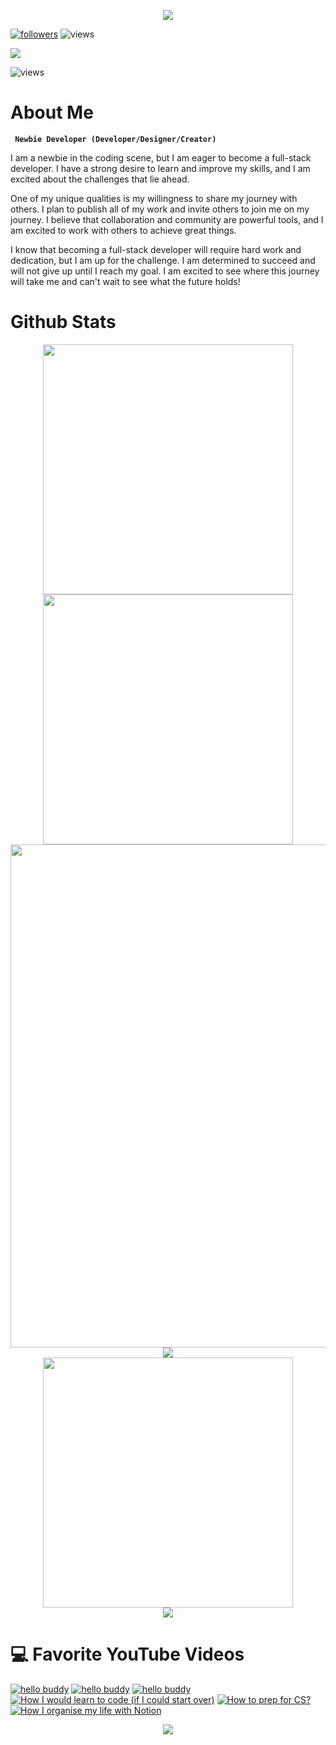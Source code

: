 <!-- Header Animated Image BEGIN -->
<p align="center">
    <img src="https://capsule-render.vercel.app/api?type=waving&height=300&color=timeGradient&text=Hi%20There&fontSize=90&animation=twinkling&fontAlignY=30&desc=I%20Am%20Gylan%20Salih&descSize=30" />
</p>
<!-- Header Animated Image END -->
<!-- Social badges section -->
<!-- Badges with custom icons - https://github.com/DenverCoder1/custom-icon-badges -->
<!-- View counter - https://github.com/DenverCoder1/Simple-View-Counter -->
<!-- https://custom-icon-badges.demolab.com-->
<p align="left">
  <a href="https://github.com/GylanSalih?tab=followers">
    <img alt="followers" title="Follow me on Github" src="https://custom-icon-badges.demolab.com/github/followers/GylanSalih?color=236ad3&labelColor=1155ba&style=for-the-badge&logo=person-add&label=Follow&logoColor=white"/></a>
    <img alt="views" title="Stars" src="https://custom-icon-badges.demolab.com/github/stars/GylanSalih?color=55960c&style=for-the-badge&labelColor=488207&logo=star"/></a>
</p>

[![](https://visitcount.itsvg.in/api?id=GylanSalih&label=Profile%20Views&color=12&icon=5&pretty=true)](https://visitcount.itsvg.in)
     
<img alt="views" title="Stars" src="https://custom-icon-badges.demolab.com/github/stars/GylanSalih?color=55960c&style=for-the-badge&labelColor=488207&logo=star"/></a>
    
<!-- About Me Text BEGIN -->
# About Me
**` Newbie Developer (Developer/Designer/Creator)`**

I am a newbie in the coding scene, but I am eager to become a full-stack developer. I have a strong desire to learn and improve my skills, and I am excited about the challenges that lie ahead.

One of my unique qualities is my willingness to share my journey with others. I plan to publish all of my work and invite others to join me on my journey. I believe that collaboration and community are powerful tools, and I am excited to work with others to achieve great things.

I know that becoming a full-stack developer will require hard work and dedication, but I am up for the challenge. I am determined to succeed and will not give up until I reach my goal. I am excited to see where this journey will take me and can't wait to see what the future holds!
<!-- About Me Text BEGIN -->

# Github Stats
<p align="center">
    <!-- https://github.com/anuraghazra/github-readme-stats // Git Stats-->
    <img align="center" width="400" src="https://github-readme-stats.vercel.app/api?username=gylansalih&show_icons=true&hide_border=true&title_color=FFFFFF&bg_color=000000&text_color=FFFFFF&icon_color=FF0000&ring_color=FF0000" />
    <!-- https://github.com/DenverCoder1/github-readme-streak-stats // Streak -->
    <img align="center" width="400" src="https://streak-stats.demolab.com/?user=gylansalih&theme=highcontrast&border=000000&ring=FF0000&fire=FF0000&currStreakNum=FF0000&currStreakLabel=FF0000&card_height=205" />
    <br/>
    <!-- https://github.com/Ashutosh00710/github-readme-activity-graph // Graph -->
<img width="805" src="https://github-readme-activity-graph.vercel.app/graph?username=gylansalih&theme=high-contrast&hide_border=true&area=true&point=FF0000&area_color=FF0000&line=FF0000" />
        <!-- https://github.com/anuraghazra/github-readme-stats // Most Used Language-->
    <img align="center" src="https://github-readme-stats.vercel.app/api/top-langs/?username=gylansalih&layout=compact&bg_color=000000&text_color=FFFFFF&hide_border=true&card_width=805" />
    <br/>
     <!-- https://github.com/anuraghazra/github-readme-stats // Git Stats-->
 <img align="center" width="400" src="https://github-readme-stats.vercel.app/api/wakatime?username=gylansalih&theme=midnight-purple" />
    <br/>
    <!-- Skillicons // Icons Show -->
    <img align="center" src="https://skillicons.dev/icons?i=html,css,js,github,mysql,vscode,ps,raspberrypi,wordpress,xd,ai&perline=8" />
    <br/>
    </p>

# 💻 Favorite YouTube Videos
<!-- BEGIN YOUTUBE-CARDS -->
[![hello buddy](https://ytcards.demolab.com/?id=gLZbgh7iVrI&tg&title=5+things+I+wish+I+knew+before+studying+Computer+Science&lang=en&timestamp=1636628400&background_color=%230d1117&title_color=%23ffffff&stats_color=%23dedede&max_title_lines=1&width=250&border_radius=5&duration=436 "new video")](https://https://www.youtube.com/watch?v=gLZbgh7iVrI&t=87s)
[![hello buddy](https://ytcards.demolab.com/?id=Wjj21p3tvcg&title=5+things+I+wish+I+knew+before+studying+Computer+Science&lang=en&timestamp=1636628400&background_color=%230d1117&title_color=%23ffffff&stats_color=%23dedede&max_title_lines=1&width=250&border_radius=5&duration=436 "new video")](https://www.youtube.com/watch?v=oJWFfp3sGYA&t=650s)
[![hello buddy](https://ytcards.demolab.com/?id=Wjj21p3tvcg&title=5+things+I+wish+I+knew+before+studying+Computer+Science&lang=en&timestamp=1636628400&background_color=%230d1117&title_color=%23ffffff&stats_color=%23dedede&max_title_lines=1&width=250&border_radius=5&duration=436 "new video")](https://www.youtube.com/watch?v=oJWFfp3sGYA&t=650s)
[![How I would learn to code (if I could start over)](https://ytcards.demolab.com/?id=kS03mP7p0ts&title=How+I+would+learn+to+code+(+if+I+could+start+over+)&lang=en&timestamp=1698663600&background_color=%230d1117&title_color=%23ffffff&stats_color=%23dedede&max_title_lines=1&width=250&border_radius=5&duration=695 "How I would learn to code (if I could start over)")](https://youtu.be/kS03mP7p0ts?si=7UXbigeHmyTVGP60)
[![How to prep for CS?](https://ytcards.demolab.com/?id=YBMf2o2MVDg&title=How+to+prep+for+CS?+Do+I+need+Maths?&lang=en&timestamp=1690632000&background_color=%230d1117&title_color=%23ffffff&stats_color=%23dedede&max_title_lines=1&width=250&border_radius=5&duration=860 "How to prep for CS? Do I need Maths?")](https://youtu.be/YBMf2o2MVDg?si=KGaQIzz_8E6JFYlD)
[![How I organise my life with Notion](https://ytcards.demolab.com/?id=orJOLdv907g&title=How+I+organise+my+life+with+Notion&lang=en&timestamp=1616324400&background_color=%230d1117&title_color=%23ffffff&stats_color=%23dedede&max_title_lines=1&width=250&border_radius=5&duration=1253 "How I organise my life with Notion")](https://youtu.be/orJOLdv907g?si=r31zLR2hnvJiw5p7)
<!-- END YOUTUBE-CARDS -->


<!-- Footer Animated Image -->
<p align="center">
    <img src="https://capsule-render.vercel.app/api?type=waving&height=300&color=timeGradient&text=Thank%20You&fontSize=90&animation=twinkling&fontAlignY=30&desc=See%20ya&descSize=30&section=footer" />
</p>
